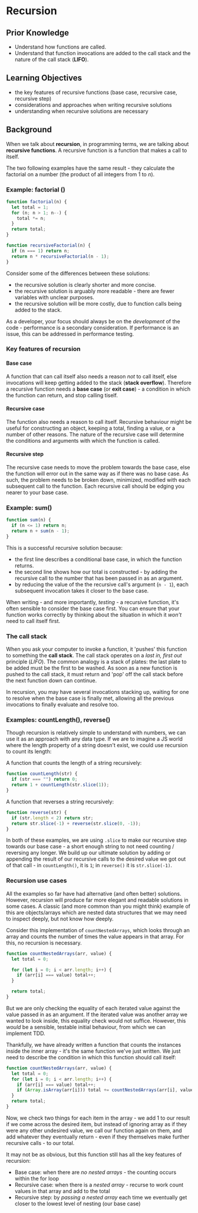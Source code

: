 # Recursion

## Prior Knowledge

- Understand how functions are called.
- Understand that function invocations are added to the call stack and the nature of the call stack (**LIFO**).

## Learning Objectives

- the key features of recursive functions (base case, recursive case, recursive step)
- considerations and approaches when writing recursive solutions
- understanding when recursive solutions are necessary

## Background

When we talk about **recursion**, in programming terms, we are talking about **recursive functions**. A recursive function is a function that makes a call to itself.

The two following examples have the same result - they calculate the factorial on a number (the product of all integers from 1 to _n_).

### Example: factorial ()

```javascript
function factorial(n) {
  let total = 1;
  for (n; n > 1; n--) {
    total *= n;
  }
  return total;
}

function recursiveFactorial(n) {
  if (n === 1) return n;
  return n * recursiveFactorial(n - 1);
}
```

Consider some of the differences between these solutions:

- the recursive solution is clearly shorter and more concise.
- the recursive solution is arguably more readable - there are fewer variables with unclear purposes.
- the recursive solution will be more costly, due to function calls being added to the stack.

As a developer, your focus should always be on the _development_ of the code - performance is a secondary consideration. If performance is an issue, this can be addressed in performance testing.

### Key features of recursion

#### Base case

A function that can call itself also needs a reason _not_ to call itself, else invocations will keep getting added to the stack (**stack overflow**). Therefore a recursive function needs a **base case** (or **exit case**) - a condition in which the function can return, and stop calling tiself.

#### Recursive case

The function also needs a reason to call itself. Recursive behaviour might be useful for constructing an object, keeping a total, finding a value, or a number of other reasons. The nature of the recursive case will determine the conditions and arguments with which the function is called.

#### Recursive step

The recursive case needs to move the problem towards the base case, else the function will error out in the same way as if there was no base case. As such, the problem needs to be broken down, minimized, modified with each subsequent call to the function. Each recursive call should be edging you nearer to your base case.

### Example: sum()

```javascript
function sum(n) {
  if (n <= 1) return n;
  return n + sum(n - 1);
}
```

This is a successful recursive solution because:

- the first line describes a conditional base case, in which the function returns.
- the second line shows how our total is constructed - by adding the recursive call to the number that has been passed in as an argument.
- by reducing the value of the the recursive call's argument (`n - 1`), each subsequent invocation takes it closer to the base case.

When writing - and more importantly, _testing_ - a recursive function, it's often sensible to consider the base case first. You can ensure that your function works correctly by thinking about the situation in which it _won't_ need to call itself first.

### The call stack

When you ask your computer to invoke a function, it 'pushes' this function to something the **call stack**. The call stack operates on a _last in, first out_ principle (_LIFO_). The common analogy is a stack of plates: the last plate to be added must be the first to be washed. As soon as a new function is pushed to the call stack, it must return and 'pop' off the call stack before the next function down can continue.

In recursion, you may have several invocations stacking up, waiting for one to resolve when the base case is finally met, allowing all the previous invocations to finally evaluate and resolve too.

### Examples: countLength(), reverse()

Though recursion is relatively simple to understand with numbers, we can use it as an approach with any data type. If we are to imagine a JS world where the length property of a string doesn't exist, we could use recursion to count its length:

A function that counts the length of a string recursively:

```javascript
function countLength(str) {
  if (str === "") return 0;
  return 1 + countLength(str.slice(1));
}
```

A function that reverses a string recursively:

```javascript
function reverse(str) {
  if (str.length < 2) return str;
  return str.slice(-1) + reverse(str.slice(0, -1));
}
```

In both of these examples, we are using `.slice` to make our recursive step towards our base case - a short enough string to not need counting / reversing any longer. We build up our ultimate solution by adding or appending the result of our recursive calls to the desired value we got out of that call - in `countLength()`, it is `1`; in `reverse()` it is `str.slice(-1)`.

### Recursion use cases

All the examples so far have had alternative (and often better) solutions. However, recursion will produce far more elegant and readable solutions in some cases. A classic (and more common than you might think) example of this are objects/arrays which are nested data structures that we may need to inspect deeply, but not know how deeply.

Consider this implementation of `countNestedArrays`, which looks through an array and counts the number of times the value appears in that array. For this, no recursion is necessary.

```javascript
function countNestedArrays(arr, value) {
  let total = 0;

  for (let i = 0; i < arr.length; i++) {
    if (arr[i] === value) total++;
  }

  return total;
}
```

But we are only checking the equality of each iterated value against the value passed in as an argument. If the iterated value was another array we wanted to look inside, this equality check would not suffice. However, this _would_ be a sensible, testable initial behaviour, from which we can implement TDD.

Thankfully, we have already written a function that counts the instances inside the inner array - it's the same function we've just written. We just need to describe the condition in which this function should call itself:

```javascript
function countNestedArrays(arr, value) {
  let total = 0;
  for (let i = 0; i < arr.length; i++) {
    if (arr[i] === value) total++;
    if (Array.isArray(arr[i])) total += countNestedArrays(arr[i], value);
  }
  return total;
}
```

Now, we check two things for each item in the array - we add 1 to our result if we come across the desired item, but instead of ignoring array as if they were any other undesired value, we call our function again on them, and add whatever they eventually return - even if they themselves make further recursive calls - to our total.

It may not be as obvious, but this function still has all the key features of recursion:

- Base case: when there are _no nested arrays_ - the counting occurs within the for loop
- Recursive case: when there is a _nested array_ - recurse to work count values in that array and add to the total
- Recursive step: by _passing a nested array_ each time we eventually get closer to the lowest level of nesting (our base case)
